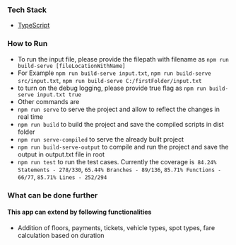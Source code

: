### Tech Stack

- [TypeScript](https://www.typescriptlang.org/)


### How to Run

- To run the input file, please provide the filepath with filename as `npm run build-serve [fileLocationWithName]` 
- For Example `npm run build-serve input.txt`, `npm run build-serve src/input.txt`, `npm run build-serve C:/firstFolder/input.txt`
- to turn on the debug logging, please provide true flag as `npm run build-serve input.txt true`
- Other commands are
- `npm run serve` to serve the project and allow to reflect the changes in real time
- `npm run build` to build the project and save the compiled scripts in dist folder
- `npm run serve-compiled` to serve the already built project
- `npm run build-serve-output` to compile and run the project and save the output in output.txt file in root
- `npm run test` to run the test cases. Currently the coverage is` 84.24% Statements - 278/330`, `65.44% Branches - 89/136`, `85.71% Functions - 66/77`, `85.71% Lines - 252/294`

### What can be done further

#### This app can extend by following functionalities
- Addition of floors, payments, tickets, vehicle types, spot types, fare calculation based on duration